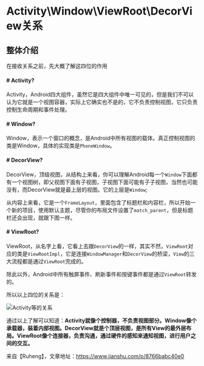 # Activity\Window\ViewRoot\DecorView关系

## 整体介绍

在接收关系之前，先大概了解这四位的作用

#### # Activity?

Activity，Android四大组件，虽然它是四大组件中唯一可见的，但是我们不可以认为它就是一个视图容器，实际上它确实也不是的，它不负责控制视图，它只负责控制生命周期和事件处理。

#### # Window?

Window，表示一个窗口的概念，是Android中所有视图的载体。真正控制视图的类是Window，具体的实现类是`PhoneWindow`。

#### # DecorView?

DecorView，顶级视图，从结构上来看，你可以理解Android每一个`Window`下面都有一个视图树，即父视图下面有子视图，子视图下面可能有子子视图，当然也可能没有，而DecorView就是最上层的视图。它的上层是`Window`;

从内容上来看，它是一个`FrameLayout`，里面包含了标题栏和内容栏，所以开始一个新的项目，使用默认主题，尽管你的布局文件设置了`match_parent`，但是标题栏还会出现，就跟下图一样。

#### # ViewRoot?

ViewRoot，从名字上看，它看上去跟`DecorView`的一样，其实不然，`ViewRoot`对应的类是`ViewRootImpl`，它是连接`WindowManager`和`DecorView`的桥梁，`View`的三大流程都是通过`ViewRoot`完成的。

除此以外，Android中所有触屏事件、刷新事件和按键事件都是通过`ViewRoot`转发的。

所以以上四位的关系是：

![Activity等的关系](https://teaof-konwleadge-1255982134.cos.ap-shanghai.myqcloud.com/blog/Android/View/Window%E5%92%8CActivity%E7%AD%89%E7%9A%84%E5%85%B3%E7%B3%BB.png)

通过以上了解可以知道：**Activity就像个控制器，不负责视图部分。Window像个承载器，装着内部视图。DecorView就是个顶层视图，是所有View的最外层布局。ViewRoot像个连接器，负责沟通，通过硬件的感知来通知视图，进行用户之间的交互。**

来自【Ruheng】，文章地址：https://www.jianshu.com/p/8766babc40e0